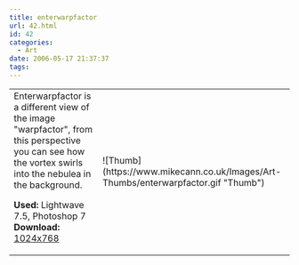 ```yaml
---
title: enterwarpfactor
url: 42.html
id: 42
categories:
  - Art
date: 2006-05-17 21:37:37
tags:
---
```


<table width="100%" cellspacing="0" cellpadding="0" border="0">
<tr>
<td>Enterwarpfactor is a different view of the image "warpfactor", from this perspective you can see how the vortex swirls into the nebulea in the background.

<span style="font-weight: bold">Used:</span> Lightwave 7.5, Photoshop 7
<span style="font-weight: bold">Download:</span> [1024x768](https://www.mikecann.co.uk/Images/Art-Full/enterwarpfactor.jpg)</td>

<td>![Thumb](https://www.mikecann.co.uk/Images/Art-Thumbs/enterwarpfactor.gif "Thumb")</td>
</tr>
</table>
